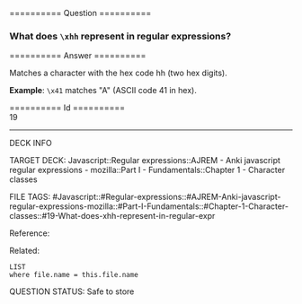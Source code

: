 ========== Question ==========  

### What does `\xhh` represent in regular expressions?  

========== Answer ==========  

Matches a character with the hex code hh (two hex digits).

**Example**: `\x41` matches "A" (ASCII code 41 in hex).

========== Id ==========  
19

---

DECK INFO

TARGET DECK: Javascript::Regular expressions::AJREM - Anki javascript regular expressions - mozilla::Part I - Fundamentals::Chapter 1 - Character classes

FILE TAGS: #Javascript::#Regular-expressions::#AJREM-Anki-javascript-regular-expressions-mozilla::#Part-I-Fundamentals::#Chapter-1-Character-classes::#19-What-does-xhh-represent-in-regular-expr

Reference:

Related:

```dataview
LIST
where file.name = this.file.name
```


QUESTION STATUS: Safe to store
